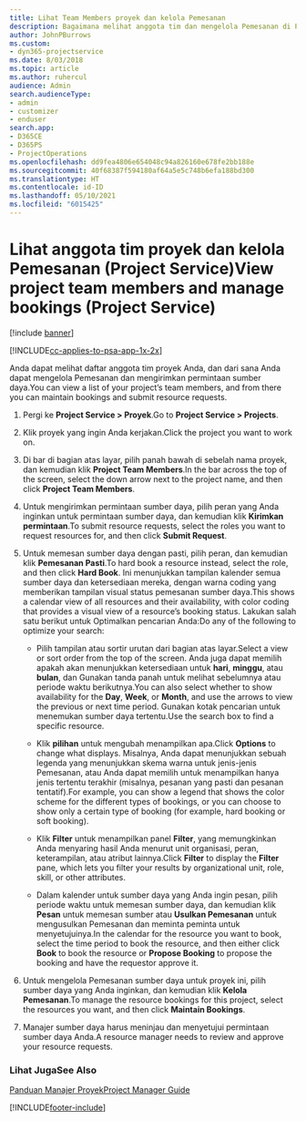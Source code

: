 ```yaml
---
title: Lihat Team Members proyek dan kelola Pemesanan
description: Bagaimana melihat anggota tim dan mengelola Pemesanan di Project Service
author: JohnPBurrows
ms.custom:
- dyn365-projectservice
ms.date: 8/03/2018
ms.topic: article
ms.author: ruhercul
audience: Admin
search.audienceType:
- admin
- customizer
- enduser
search.app:
- D365CE
- D365PS
- ProjectOperations
ms.openlocfilehash: dd9fea4806e654048c94a826160e678fe2bb188e
ms.sourcegitcommit: 40f68387f594180af64a5e5c748b6efa188bd300
ms.translationtype: HT
ms.contentlocale: id-ID
ms.lasthandoff: 05/10/2021
ms.locfileid: "6015425"
---
```

# <a name="view-project-team-members-and-manage-bookings-project-service"></a><span data-ttu-id="c1464-103">Lihat anggota tim proyek dan kelola Pemesanan (Project Service)</span><span class="sxs-lookup"><span data-stu-id="c1464-103">View project team members and manage bookings (Project Service)</span></span>

[!include [banner](../includes/psa-now-project-operations.md)]

[!INCLUDE[cc-applies-to-psa-app-1x-2x](../includes/cc-applies-to-psa-app-1x-2x.md)]

<span data-ttu-id="c1464-104">Anda dapat melihat daftar anggota tim proyek Anda, dan dari sana Anda dapat mengelola Pemesanan dan mengirimkan permintaan sumber daya.</span><span class="sxs-lookup"><span data-stu-id="c1464-104">You can view a list of your project’s team members, and from there you can maintain bookings and submit resource requests.</span></span>  
  
1.  <span data-ttu-id="c1464-105">Pergi ke **Project Service > Proyek**.</span><span class="sxs-lookup"><span data-stu-id="c1464-105">Go to **Project Service > Projects**.</span></span>  
  
2.  <span data-ttu-id="c1464-106">Klik proyek yang ingin Anda kerjakan.</span><span class="sxs-lookup"><span data-stu-id="c1464-106">Click the project you want to work on.</span></span>  
  
3.  <span data-ttu-id="c1464-107">Di bar di bagian atas layar, pilih panah bawah di sebelah nama proyek, dan kemudian klik **Project Team Members**.</span><span class="sxs-lookup"><span data-stu-id="c1464-107">In the bar across the top of the screen, select the down arrow next to the project name, and then click **Project Team Members**.</span></span>  
  
4.  <span data-ttu-id="c1464-108">Untuk mengirimkan permintaan sumber daya, pilih peran yang Anda inginkan untuk permintaan sumber daya, dan kemudian klik **Kirimkan permintaan**.</span><span class="sxs-lookup"><span data-stu-id="c1464-108">To submit resource requests, select the roles you want to request resources for, and then click **Submit Request**.</span></span>  
  
5.  <span data-ttu-id="c1464-109">Untuk memesan sumber daya dengan pasti, pilih peran, dan kemudian klik **Pemesanan Pasti**.</span><span class="sxs-lookup"><span data-stu-id="c1464-109">To hard book a resource instead, select the role, and then click **Hard Book**.</span></span> <span data-ttu-id="c1464-110">Ini menunjukkan tampilan kalender semua sumber daya dan ketersediaan mereka, dengan warna coding yang memberikan tampilan visual status pemesanan sumber daya.</span><span class="sxs-lookup"><span data-stu-id="c1464-110">This shows a calendar view of all resources and their availability, with color coding that provides a visual view of a resource’s booking status.</span></span> <span data-ttu-id="c1464-111">Lakukan salah satu berikut untuk Optimalkan pencarian Anda:</span><span class="sxs-lookup"><span data-stu-id="c1464-111">Do any of the following to optimize your search:</span></span>  
  
    -   <span data-ttu-id="c1464-112">Pilih tampilan atau sortir urutan dari bagian atas layar.</span><span class="sxs-lookup"><span data-stu-id="c1464-112">Select a view or sort order from the top of the screen.</span></span> <span data-ttu-id="c1464-113">Anda juga dapat memilih apakah akan menunjukkan ketersediaan untuk **hari**, **minggu**, atau **bulan**, dan Gunakan tanda panah untuk melihat sebelumnya atau periode waktu berikutnya.</span><span class="sxs-lookup"><span data-stu-id="c1464-113">You can also select whether to show availability for the **Day**, **Week**, or **Month**, and use the arrows to view the previous or next time period.</span></span> <span data-ttu-id="c1464-114">Gunakan kotak pencarian untuk menemukan sumber daya tertentu.</span><span class="sxs-lookup"><span data-stu-id="c1464-114">Use the search box to find a specific resource.</span></span>  
  
    -   <span data-ttu-id="c1464-115">Klik **pilihan** untuk mengubah menampilkan apa.</span><span class="sxs-lookup"><span data-stu-id="c1464-115">Click **Options** to change what displays.</span></span> <span data-ttu-id="c1464-116">Misalnya, Anda dapat menunjukkan sebuah legenda yang menunjukkan skema warna untuk jenis-jenis Pemesanan, atau Anda dapat memilih untuk menampilkan hanya jenis tertentu terakhir (misalnya, pesanan yang pasti dan pesanan tentatif).</span><span class="sxs-lookup"><span data-stu-id="c1464-116">For example, you can show a legend that shows the color scheme for the different types of bookings, or you can choose to show only a certain type of booking (for example, hard booking or soft booking).</span></span>  
  
    -   <span data-ttu-id="c1464-117">Klik **Filter** untuk menampilkan panel **Filter**, yang memungkinkan Anda menyaring hasil Anda menurut unit organisasi, peran, keterampilan, atau atribut lainnya.</span><span class="sxs-lookup"><span data-stu-id="c1464-117">Click **Filter** to display the **Filter** pane, which lets you filter your results by organizational unit, role, skill, or other attributes.</span></span>  
  
    -   <span data-ttu-id="c1464-118">Dalam kalender untuk sumber daya yang Anda ingin pesan, pilih periode waktu untuk memesan sumber daya, dan kemudian klik **Pesan** untuk memesan sumber atau **Usulkan Pemesanan** untuk mengusulkan Pemesanan dan meminta peminta untuk menyetujuinya.</span><span class="sxs-lookup"><span data-stu-id="c1464-118">In the calendar for the resource you want to book, select the time period to book the resource, and then either click **Book** to book the resource or **Propose Booking** to propose the booking and have the requestor approve it.</span></span>  
  
6.  <span data-ttu-id="c1464-119">Untuk mengelola Pemesanan sumber daya untuk proyek ini, pilih sumber daya yang Anda inginkan, dan kemudian klik **Kelola Pemesanan**.</span><span class="sxs-lookup"><span data-stu-id="c1464-119">To manage the resource bookings for this project, select the resources you want, and then click **Maintain Bookings**.</span></span>  
  
7.  <span data-ttu-id="c1464-120">Manajer sumber daya harus meninjau dan menyetujui permintaan sumber daya Anda.</span><span class="sxs-lookup"><span data-stu-id="c1464-120">A resource manager needs to review and approve your resource requests.</span></span>  
  
### <a name="see-also"></a><span data-ttu-id="c1464-121">Lihat Juga</span><span class="sxs-lookup"><span data-stu-id="c1464-121">See Also</span></span>  
 [<span data-ttu-id="c1464-122">Panduan Manajer Proyek</span><span class="sxs-lookup"><span data-stu-id="c1464-122">Project Manager Guide</span></span>](../psa/project-manager-guide.md)


[!INCLUDE[footer-include](../includes/footer-banner.md)]